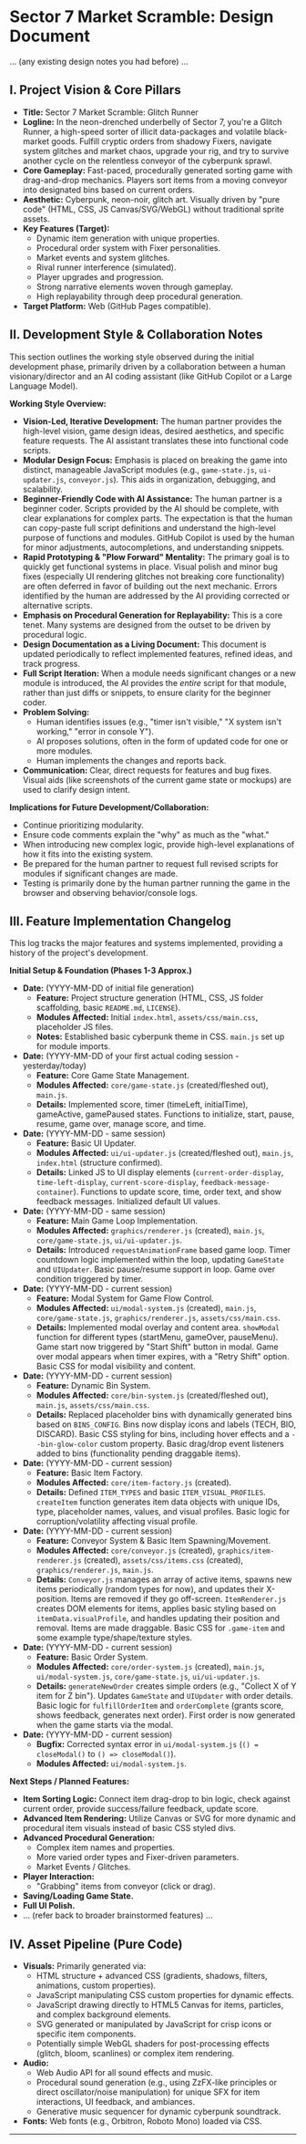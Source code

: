 # Sector 7 Market Scramble: Design Document

... (any existing design notes you had before) ...

## I. Project Vision & Core Pillars

*   **Title:** Sector 7 Market Scramble: Glitch Runner
*   **Logline:** In the neon-drenched underbelly of Sector 7, you're a Glitch Runner, a high-speed sorter of illicit data-packages and volatile black-market goods. Fulfill cryptic orders from shadowy Fixers, navigate system glitches and market chaos, upgrade your rig, and try to survive another cycle on the relentless conveyor of the cyberpunk sprawl.
*   **Core Gameplay:** Fast-paced, procedurally generated sorting game with drag-and-drop mechanics. Players sort items from a moving conveyor into designated bins based on current orders.
*   **Aesthetic:** Cyberpunk, neon-noir, glitch art. Visually driven by "pure code" (HTML, CSS, JS Canvas/SVG/WebGL) without traditional sprite assets.
*   **Key Features (Target):**
    *   Dynamic item generation with unique properties.
    *   Procedural order system with Fixer personalities.
    *   Market events and system glitches.
    *   Rival runner interference (simulated).
    *   Player upgrades and progression.
    *   Strong narrative elements woven through gameplay.
    *   High replayability through deep procedural generation.
*   **Target Platform:** Web (GitHub Pages compatible).

## II. Development Style & Collaboration Notes

This section outlines the working style observed during the initial development phase, primarily driven by a collaboration between a human visionary/director and an AI coding assistant (like GitHub Copilot or a Large Language Model).

**Working Style Overview:**

*   **Vision-Led, Iterative Development:** The human partner provides the high-level vision, game design ideas, desired aesthetics, and specific feature requests. The AI assistant translates these into functional code scripts.
*   **Modular Design Focus:** Emphasis is placed on breaking the game into distinct, manageable JavaScript modules (e.g., `game-state.js`, `ui-updater.js`, `conveyor.js`). This aids in organization, debugging, and scalability.
*   **Beginner-Friendly Code with AI Assistance:** The human partner is a beginner coder. Scripts provided by the AI should be complete, with clear explanations for complex parts. The expectation is that the human can copy-paste full script definitions and understand the high-level purpose of functions and modules. GitHub Copilot is used by the human for minor adjustments, autocompletions, and understanding snippets.
*   **Rapid Prototyping & "Plow Forward" Mentality:** The primary goal is to quickly get functional systems in place. Visual polish and minor bug fixes (especially UI rendering glitches not breaking core functionality) are often deferred in favor of building out the next mechanic. Errors identified by the human are addressed by the AI providing corrected or alternative scripts.
*   **Emphasis on Procedural Generation for Replayability:** This is a core tenet. Many systems are designed from the outset to be driven by procedural logic.
*   **Design Documentation as a Living Document:** This document is updated periodically to reflect implemented features, refined ideas, and track progress.
*   **Full Script Iteration:** When a module needs significant changes or a new module is introduced, the AI provides the *entire* script for that module, rather than just diffs or snippets, to ensure clarity for the beginner coder.
*   **Problem Solving:**
    *   Human identifies issues (e.g., "timer isn't visible," "X system isn't working," "error in console Y").
    *   AI proposes solutions, often in the form of updated code for one or more modules.
    *   Human implements the changes and reports back.
*   **Communication:** Clear, direct requests for features and bug fixes. Visual aids (like screenshots of the current game state or mockups) are used to clarify design intent.

**Implications for Future Development/Collaboration:**

*   Continue prioritizing modularity.
*   Ensure code comments explain the "why" as much as the "what."
*   When introducing new complex logic, provide high-level explanations of how it fits into the existing system.
*   Be prepared for the human partner to request full revised scripts for modules if significant changes are made.
*   Testing is primarily done by the human partner running the game in the browser and observing behavior/console logs.

## III. Feature Implementation Changelog

This log tracks the major features and systems implemented, providing a history of the project's development.

**Initial Setup & Foundation (Phases 1-3 Approx.)**

*   **Date:** (YYYY-MM-DD of initial file generation)
    *   **Feature:** Project structure generation (HTML, CSS, JS folder scaffolding, basic `README.md`, `LICENSE`).
    *   **Modules Affected:** Initial `index.html`, `assets/css/main.css`, placeholder JS files.
    *   **Notes:** Established basic cyberpunk theme in CSS. `main.js` set up for module imports.
*   **Date:** (YYYY-MM-DD of your first actual coding session - yesterday/today)
    *   **Feature:** Core Game State Management.
    *   **Modules Affected:** `core/game-state.js` (created/fleshed out), `main.js`.
    *   **Details:** Implemented score, timer (timeLeft, initialTime), gameActive, gamePaused states. Functions to initialize, start, pause, resume, game over, manage score, and time.
*   **Date:** (YYYY-MM-DD - same session)
    *   **Feature:** Basic UI Updater.
    *   **Modules Affected:** `ui/ui-updater.js` (created/fleshed out), `main.js`, `index.html` (structure confirmed).
    *   **Details:** Linked JS to UI display elements (`current-order-display`, `time-left-display`, `current-score-display`, `feedback-message-container`). Functions to update score, time, order text, and show feedback messages. Initialized default UI values.
*   **Date:** (YYYY-MM-DD - same session)
    *   **Feature:** Main Game Loop Implementation.
    *   **Modules Affected:** `graphics/renderer.js` (created), `main.js`, `core/game-state.js`, `ui/ui-updater.js`.
    *   **Details:** Introduced `requestAnimationFrame` based game loop. Timer countdown logic implemented within the loop, updating `GameState` and `UIUpdater`. Basic pause/resume support in loop. Game over condition triggered by timer.
*   **Date:** (YYYY-MM-DD - current session)
    *   **Feature:** Modal System for Game Flow Control.
    *   **Modules Affected:** `ui/modal-system.js` (created), `main.js`, `core/game-state.js`, `graphics/renderer.js`, `assets/css/main.css`.
    *   **Details:** Implemented modal overlay and content area. `showModal` function for different types (startMenu, gameOver, pauseMenu). Game start now triggered by "Start Shift" button in modal. Game over modal appears when timer expires, with a "Retry Shift" option. Basic CSS for modal visibility and content.
*   **Date:** (YYYY-MM-DD - current session)
    *   **Feature:** Dynamic Bin System.
    *   **Modules Affected:** `core/bin-system.js` (created/fleshed out), `main.js`, `assets/css/main.css`.
    *   **Details:** Replaced placeholder bins with dynamically generated bins based on `BINS_CONFIG`. Bins now display icons and labels (TECH, BIO, DISCARD). Basic CSS styling for bins, including hover effects and a `--bin-glow-color` custom property. Basic drag/drop event listeners added to bins (functionality pending draggable items).
*   **Date:** (YYYY-MM-DD - current session)
    *   **Feature:** Basic Item Factory.
    *   **Modules Affected:** `core/item-factory.js` (created).
    *   **Details:** Defined `ITEM_TYPES` and basic `ITEM_VISUAL_PROFILES`. `createItem` function generates item data objects with unique IDs, type, placeholder names, values, and visual profiles. Basic logic for corruption/volatility affecting visual profile.
*   **Date:** (YYYY-MM-DD - current session)
    *   **Feature:** Conveyor System & Basic Item Spawning/Movement.
    *   **Modules Affected:** `core/conveyor.js` (created), `graphics/item-renderer.js` (created), `assets/css/items.css` (created), `graphics/renderer.js`, `main.js`.
    *   **Details:** `Conveyor.js` manages an array of active items, spawns new items periodically (random types for now), and updates their X-position. Items are removed if they go off-screen. `ItemRenderer.js` creates DOM elements for items, applies basic styling based on `itemData.visualProfile`, and handles updating their position and removal. Items are made draggable. Basic CSS for `.game-item` and some example type/shape/texture styles.
*   **Date:** (YYYY-MM-DD - current session)
    *   **Feature:** Basic Order System.
    *   **Modules Affected:** `core/order-system.js` (created), `main.js`, `ui/modal-system.js`, `core/game-state.js`, `ui/ui-updater.js`.
    *   **Details:** `generateNewOrder` creates simple orders (e.g., "Collect X of Y item for Z bin"). Updates `GameState` and `UIUpdater` with order details. Basic logic for `fulfillOrderItem` and `orderComplete` (grants score, shows feedback, generates next order). First order is now generated when the game starts via the modal.
*   **Date:** (YYYY-MM-DD - current session)
    *   **Bugfix:** Corrected syntax error in `ui/modal-system.js` (`() = closeModal()` to `() => closeModal()`).
    *   **Modules Affected:** `ui/modal-system.js`.

**Next Steps / Planned Features:**

*   **Item Sorting Logic:** Connect item drag-drop to bin logic, check against current order, provide success/failure feedback, update score.
*   **Advanced Item Rendering:** Utilize Canvas or SVG for more dynamic and procedural item visuals instead of basic CSS styled divs.
*   **Advanced Procedural Generation:**
    *   Complex item names and properties.
    *   More varied order types and Fixer-driven parameters.
    *   Market Events / Glitches.
*   **Player Interaction:**
    *   "Grabbing" items from conveyor (click or drag).
*   **Saving/Loading Game State.**
*   **Full UI Polish.**
*   ... (refer back to broader brainstormed features) ...

## IV. Asset Pipeline (Pure Code)

*   **Visuals:** Primarily generated via:
    *   HTML structure + advanced CSS (gradients, shadows, filters, animations, custom properties).
    *   JavaScript manipulating CSS custom properties for dynamic effects.
    *   JavaScript drawing directly to HTML5 Canvas for items, particles, and complex background elements.
    *   SVG generated or manipulated by JavaScript for crisp icons or specific item components.
    *   Potentially simple WebGL shaders for post-processing effects (glitch, bloom, scanlines) or complex item rendering.
*   **Audio:**
    *   Web Audio API for all sound effects and music.
    *   Procedural sound generation (e.g., using ZzFX-like principles or direct oscillator/noise manipulation) for unique SFX for item interactions, UI feedback, and ambiances.
    *   Generative music sequencer for dynamic cyberpunk soundtrack.
*   **Fonts:** Web fonts (e.g., Orbitron, Roboto Mono) loaded via CSS.

---